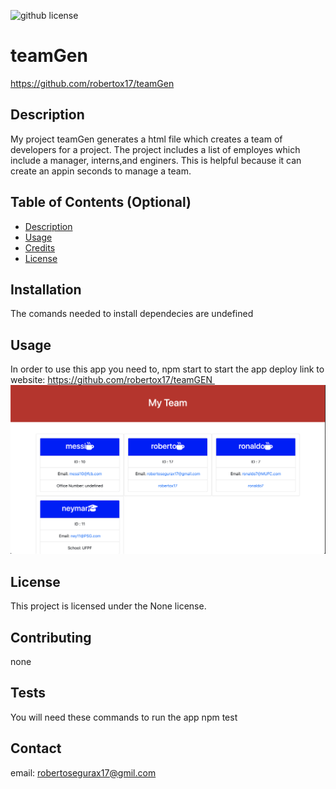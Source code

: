 
  ![github license](https://img.shields.io/badge/license-None-blue.svg)
  # teamGen
  https://github.com/robertox17/teamGen
  ## Description
  My project teamGen generates a html file which creates a team of developers for a project. The project includes a list of employes which include a manager, interns,and enginers. This is helpful because it can create an appin seconds to manage a team. 
  

  ## Table of Contents (Optional)
  - [Description](#Description)
  - [Usage](#usage)
  - [Credits](#credits)
  - [License](#license)
  
  ## Installation
  
  The comands needed to install dependecies are undefined
  
  ## Usage
  
  In order to use this app you need to, npm start to start the app
  deploy link to website:  https://github.com/robertox17/teamGEN  
 <img width="1352" alt="teamGENscrn" src="Screen Shot 2022-09-17 at 6.46.42 PM.png">

  
  ## License 
  
  This project is licensed under the None license.
  

  ## Contributing 
  none
  
  ## Tests
  
  You will need these commands to run the app npm test

  ## Contact 

  email: robertosegurax17@gmil.com
